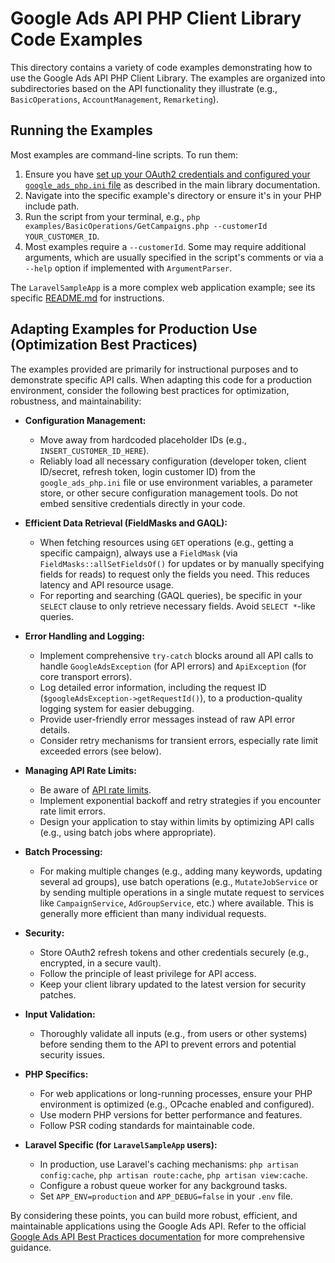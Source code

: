 # Google Ads API PHP Client Library Code Examples

This directory contains a variety of code examples demonstrating how to use the Google Ads API PHP Client Library. The examples are organized into subdirectories based on the API functionality they illustrate (e.g., `BasicOperations`, `AccountManagement`, `Remarketing`).

## Running the Examples

Most examples are command-line scripts. To run them:

1.  Ensure you have [set up your OAuth2 credentials and configured your `google_ads_php.ini` file](https://github.com/googleads/google-ads-php#getting-started) as described in the main library documentation.
2.  Navigate into the specific example's directory or ensure it's in your PHP include path.
3.  Run the script from your terminal, e.g., `php examples/BasicOperations/GetCampaigns.php --customerId YOUR_CUSTOMER_ID`.
4.  Most examples require a `--customerId`. Some may require additional arguments, which are usually specified in the script's comments or via a `--help` option if implemented with `ArgumentParser`.

The `LaravelSampleApp` is a more complex web application example; see its specific [README.md](LaravelSampleApp/README.md) for instructions.

## Adapting Examples for Production Use (Optimization Best Practices)

The examples provided are primarily for instructional purposes and to demonstrate specific API calls. When adapting this code for a production environment, consider the following best practices for optimization, robustness, and maintainability:

*   **Configuration Management:**
    *   Move away from hardcoded placeholder IDs (e.g., `INSERT_CUSTOMER_ID_HERE`).
    *   Reliably load all necessary configuration (developer token, client ID/secret, refresh token, login customer ID) from the `google_ads_php.ini` file or use environment variables, a parameter store, or other secure configuration management tools. Do not embed sensitive credentials directly in your code.

*   **Efficient Data Retrieval (FieldMasks and GAQL):**
    *   When fetching resources using `GET` operations (e.g., getting a specific campaign), always use a `FieldMask` (via `FieldMasks::allSetFieldsOf()` for updates or by manually specifying fields for reads) to request only the fields you need. This reduces latency and API resource usage.
    *   For reporting and searching (GAQL queries), be specific in your `SELECT` clause to only retrieve necessary fields. Avoid `SELECT *`-like queries.

*   **Error Handling and Logging:**
    *   Implement comprehensive `try-catch` blocks around all API calls to handle `GoogleAdsException` (for API errors) and `ApiException` (for core transport errors).
    *   Log detailed error information, including the request ID (`$googleAdsException->getRequestId()`), to a production-quality logging system for easier debugging.
    *   Provide user-friendly error messages instead of raw API error details.
    *   Consider retry mechanisms for transient errors, especially rate limit exceeded errors (see below).

*   **Managing API Rate Limits:**
    *   Be aware of [API rate limits](https://developers.google.com/google-ads/api/docs/best-practices/rate-limits).
    *   Implement exponential backoff and retry strategies if you encounter rate limit errors.
    *   Design your application to stay within limits by optimizing API calls (e.g., using batch jobs where appropriate).

*   **Batch Processing:**
    *   For making multiple changes (e.g., adding many keywords, updating several ad groups), use batch operations (e.g., `MutateJobService` or by sending multiple operations in a single mutate request to services like `CampaignService`, `AdGroupService`, etc.) where available. This is generally more efficient than many individual requests.

*   **Security:**
    *   Store OAuth2 refresh tokens and other credentials securely (e.g., encrypted, in a secure vault).
    *   Follow the principle of least privilege for API access.
    *   Keep your client library updated to the latest version for security patches.

*   **Input Validation:**
    *   Thoroughly validate all inputs (e.g., from users or other systems) before sending them to the API to prevent errors and potential security issues.

*   **PHP Specifics:**
    *   For web applications or long-running processes, ensure your PHP environment is optimized (e.g., OPcache enabled and configured).
    *   Use modern PHP versions for better performance and features.
    *   Follow PSR coding standards for maintainable code.

*   **Laravel Specific (for `LaravelSampleApp` users):**
    *   In production, use Laravel's caching mechanisms: `php artisan config:cache`, `php artisan route:cache`, `php artisan view:cache`.
    *   Configure a robust queue worker for any background tasks.
    *   Set `APP_ENV=production` and `APP_DEBUG=false` in your `.env` file.

By considering these points, you can build more robust, efficient, and maintainable applications using the Google Ads API. Refer to the official [Google Ads API Best Practices documentation](https://developers.google.com/google-ads/api/docs/best-practices/overview) for more comprehensive guidance.
